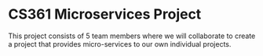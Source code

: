 # CS361 Microservices Project

This project consists of 5 team members where we will collaborate to create a project that provides micro-services to our own individual projects.





